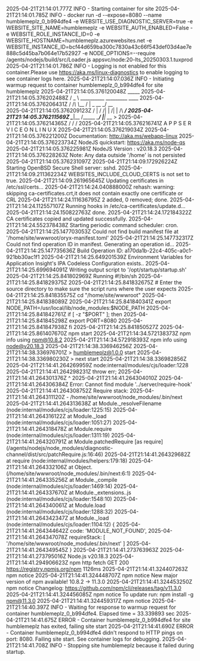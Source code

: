 2025-04-21T21:14:01.777Z INFO  - Starting container for site
2025-04-21T21:14:01.785Z INFO  - docker run -d --expose=8080 --name humblemeplz_0_b994dfe4 -e WEBSITE_USE_DIAGNOSTIC_SERVER=true -e WEBSITE_SITE_NAME=humblemeplz -e WEBSITE_AUTH_ENABLED=False -e WEBSITE_ROLE_INSTANCE_ID=0 -e WEBSITE_HOSTNAME=humblemeplz.azurewebsites.net -e WEBSITE_INSTANCE_ID=bcf44d659ba300c7830a43c66f543def03d4ae7e888c5d45ba7b064e17b52927 -e NODE_OPTIONS=--require /agents/nodejs/build/src/Loader.js appsvc/node:20-lts_20250303.1.tuxprod
2025-04-21T21:14:01.786Z INFO  - Logging is not enabled for this container.Please use https://aka.ms/linux-diagnostics to enable logging to see container logs here.
2025-04-21T21:14:07.036Z INFO  - Initiating warmup request to container humblemeplz_0_b994dfe4 for site humblemeplz
2025-04-21T21:14:05.376120048Z    _____
2025-04-21T21:14:05.376202488Z   /  _  \ __________ _________   ____
2025-04-21T21:14:05.376206431Z  /  /_\  \\___   /  |  \_  __ \_/ __ \
2025-04-21T21:14:05.376209123Z /    |    \/    /|  |  /|  | \/\  ___/
2025-04-21T21:14:05.376211569Z \____|__  /_____ \____/ |__|    \___  >
2025-04-21T21:14:05.376214365Z         \/      \/                  \/
2025-04-21T21:14:05.376216741Z A P P   S E R V I C E   O N   L I N U X
2025-04-21T21:14:05.376219034Z
2025-04-21T21:14:05.376221200Z Documentation: http://aka.ms/webapp-linux
2025-04-21T21:14:05.376223734Z NodeJS quickstart: https://aka.ms/node-qs
2025-04-21T21:14:05.376225981Z NodeJS Version : v20.18.3
2025-04-21T21:14:05.376228263Z Note: Any data outside '/home' is not persisted
2025-04-21T21:14:05.376231097Z
2025-04-21T21:14:09.172926224Z Starting OpenBSD Secure Shell server: sshd.
2025-04-21T21:14:09.211362234Z WEBSITES_INCLUDE_CLOUD_CERTS is not set to true.
2025-04-21T21:14:09.261965645Z Updating certificates in /etc/ssl/certs...
2025-04-21T21:14:24.040888000Z rehash: warning: skipping ca-certificates.crt,it does not contain exactly one certificate or CRL
2025-04-21T21:14:24.111636795Z 2 added, 0 removed; done.
2025-04-21T21:14:24.112557107Z Running hooks in /etc/ca-certificates/update.d...
2025-04-21T21:14:24.150822763Z done.
2025-04-21T21:14:24.172184322Z CA certificates copied and updated successfully.
2025-04-21T21:14:24.552378438Z Starting periodic command scheduler: cron.
2025-04-21T21:14:25.147703053Z Could not find build manifest file at '/home/site/wwwroot/oryx-manifest.toml'
2025-04-21T21:14:25.147732317Z Could not find operation ID in manifest. Generating an operation id...
2025-04-21T21:14:25.147735636Z Build Operation ID: a170da1b-22c4-405c-a0c1-921bb30ac1f1
2025-04-21T21:14:25.649201539Z Environment Variables for Application Insight's IPA Codeless Configuration exists..
2025-04-21T21:14:25.699694091Z Writing output script to '/opt/startup/startup.sh'
2025-04-21T21:14:25.841802969Z Running #!/bin/sh
2025-04-21T21:14:25.841829375Z
2025-04-21T21:14:25.841832675Z # Enter the source directory to make sure the script runs where the user expects
2025-04-21T21:14:25.841835575Z cd "/home/site/wwwroot"
2025-04-21T21:14:25.841838089Z
2025-04-21T21:14:25.841840341Z export NODE_PATH=/usr/local/lib/node_modules:$NODE_PATH
2025-04-21T21:14:25.841842761Z if [ -z "$PORT" ]; then
2025-04-21T21:14:25.841845298Z 		export PORT=8080
2025-04-21T21:14:25.841847938Z fi
2025-04-21T21:14:25.841850527Z
2025-04-21T21:14:25.861407670Z npm start
2025-04-21T21:14:34.572138373Z npm info using npm@10.8.2
2025-04-21T21:14:34.572918393Z npm info using node@v20.18.3
2025-04-21T21:14:38.336946256Z
2025-04-21T21:14:38.336976701Z > humblemeplz@1.0.0 start
2025-04-21T21:14:38.336980230Z > next start
2025-04-21T21:14:38.336982856Z
2025-04-21T21:14:41.264269959Z node:internal/modules/cjs/loader:1228
2025-04-21T21:14:41.264298231Z   throw err;
2025-04-21T21:14:41.264301376Z   ^
2025-04-21T21:14:41.264304010Z
2025-04-21T21:14:41.264306384Z Error: Cannot find module '../server/require-hook'
2025-04-21T21:14:41.264308752Z Require stack:
2025-04-21T21:14:41.264311120Z - /home/site/wwwroot/node_modules/.bin/next
2025-04-21T21:14:41.264313638Z     at Module._resolveFilename (node:internal/modules/cjs/loader:1225:15)
2025-04-21T21:14:41.264316122Z     at Module._load (node:internal/modules/cjs/loader:1051:27)
2025-04-21T21:14:41.264318478Z     at Module.require (node:internal/modules/cjs/loader:1311:19)
2025-04-21T21:14:41.264320791Z     at Module.patchedRequire [as require] (/agents/nodejs/node_modules/diagnostic-channel/dist/src/patchRequire.js:16:46)
2025-04-21T21:14:41.264329682Z     at require (node:internal/modules/helpers:179:18)
2025-04-21T21:14:41.264332106Z     at Object.<anonymous> (/home/site/wwwroot/node_modules/.bin/next:6:1)
2025-04-21T21:14:41.264335256Z     at Module._compile (node:internal/modules/cjs/loader:1469:14)
2025-04-21T21:14:41.264337670Z     at Module._extensions..js (node:internal/modules/cjs/loader:1548:10)
2025-04-21T21:14:41.264340061Z     at Module.load (node:internal/modules/cjs/loader:1288:32)
2025-04-21T21:14:41.264342347Z     at Module._load (node:internal/modules/cjs/loader:1104:12) {
2025-04-21T21:14:41.264344642Z   code: 'MODULE_NOT_FOUND',
2025-04-21T21:14:41.264347078Z   requireStack: [ '/home/site/wwwroot/node_modules/.bin/next' ]
2025-04-21T21:14:41.264349545Z }
2025-04-21T21:14:41.273763963Z
2025-04-21T21:14:41.273795016Z Node.js v20.18.3
2025-04-21T21:14:41.294906623Z npm http fetch GET 200 https://registry.npmjs.org/npm 1126ms
2025-04-21T21:14:41.324407263Z npm notice
2025-04-21T21:14:41.324448707Z npm notice New major version of npm available! 10.8.2 -> 11.3.0
2025-04-21T21:14:41.324453250Z npm notice Changelog: https://github.com/npm/cli/releases/tag/v11.3.0
2025-04-21T21:14:41.324456085Z npm notice To update run: npm install -g npm@11.3.0
2025-04-21T21:14:41.324459317Z npm notice
2025-04-21T21:14:40.397Z INFO  - Waiting for response to warmup request for container humblemeplz_0_b994dfe4. Elapsed time = 33.339893 sec
2025-04-21T21:14:41.675Z ERROR - Container humblemeplz_0_b994dfe4 for site humblemeplz has exited, failing site start
2025-04-21T21:14:41.690Z ERROR - Container humblemeplz_0_b994dfe4 didn't respond to HTTP pings on port: 8080. Failing site start. See container logs for debugging.
2025-04-21T21:14:41.708Z INFO  - Stopping site humblemeplz because it failed during startup.